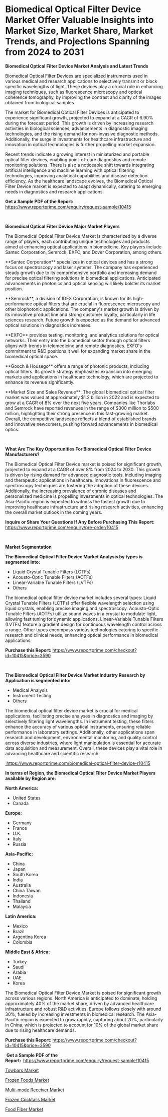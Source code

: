 <p><h1>Biomedical Optical Filter Device Market Offer Valuable Insights into Market Size, Market Share, Market Trends, and Projections Spanning from 2024 to 2031</h1></p><p><strong>Biomedical Optical Filter Device Market Analysis and Latest Trends</strong></p>
<p><p>Biomedical Optical Filter Devices are specialized instruments used in various medical and research applications to selectively transmit or block specific wavelengths of light. These devices play a crucial role in enhancing imaging techniques, such as fluorescence microscopy and optical coherence tomography, by improving the contrast and clarity of the images obtained from biological samples. </p><p>The market for Biomedical Optical Filter Devices is anticipated to experience significant growth, projected to expand at a CAGR of 6.90% during the forecast period. This growth is driven by increasing research activities in biological sciences, advancements in diagnostic imaging technologies, and the rising demand for non-invasive diagnostic methods. Additionally, the surge in investments for healthcare infrastructure and innovation in optical technologies is further propelling market expansion. </p><p>Recent trends indicate a growing interest in miniaturized and portable optical filter devices, enabling point-of-care diagnostics and remote monitoring solutions. There is also a noticeable shift towards integrating artificial intelligence and machine learning with optical filtering technologies, improving analytical capabilities and disease detection efficiency. As the healthcare landscape evolves, the Biomedical Optical Filter Device market is expected to adapt dynamically, catering to emerging needs in diagnostics and research applications.</p></p>
<p><strong>Get a Sample PDF of the Report:&nbsp;</strong> <a href="https://www.reportprime.com/enquiry/request-sample/10415?utm_campaign=1436&utm_medium=2&utm_source=Github&utm_content=ia&utm_term=18102024&utm_id=biomedical-optical-filter-device">https://www.reportprime.com/enquiry/request-sample/10415</a></p>
<p>&nbsp;</p>
<p><strong>Biomedical Optical Filter Device Major Market Players</strong></p>
<p><p>The Biomedical Optical Filter Device Market is characterized by a diverse range of players, each contributing unique technologies and products aimed at enhancing optical applications in biomedicine. Key players include Santec Corporation, Semrock, EXFO, and Dover Corporation, among others.</p><p>**Santec Corporation** specializes in optical devices and has a strong focus on spectroscopy and laser systems. The company has experienced steady growth due to its comprehensive portfolio and increasing demand for precise optical filtering solutions in biomedical applications. Anticipated advancements in photonics and optical sensing will likely bolster its market position.</p><p>**Semrock**, a division of IDEX Corporation, is known for its high-performance optical filters that are crucial in fluorescence microscopy and other biophotonic applications. The company's market growth is driven by its innovative product line and strong customer loyalty, particularly in life sciences research. Future growth is expected as the demand for advanced optical solutions in diagnostics increases.</p><p>**EXFO** provides testing, monitoring, and analytics solutions for optical networks. Their entry into the biomedical sector through optical filters aligns with trends in telemedicine and remote diagnostics. EXFO's commitment to R&D positions it well for expanding market share in the biomedical optical space.</p><p>**Gooch & Housego** offers a range of photonic products, including optical filters. Its growth strategy emphasizes expansion into emerging markets and applications in healthcare technology, which are projected to enhance its revenue significantly.</p><p>**Market Size and Sales Revenue**: The global biomedical optical filter market was valued at approximately $1.2 billion in 2022 and is expected to grow at a CAGR of 8% over the next five years. Companies like Thorlabs and Semrock have reported revenues in the range of $300 million to $500 million, highlighting their strong presence in this fast-growing market. Overall, the competitive landscape reflects a blend of established brands and innovative newcomers, pushing forward advancements in biomedical optics.</p></p>
<p>&nbsp;</p>
<p><strong>What Are The Key Opportunities For Biomedical Optical Filter Device Manufacturers?</strong></p>
<p><p>The Biomedical Optical Filter Device market is poised for significant growth, projected to expand at a CAGR of over 8% from 2024 to 2030. This growth is driven by rising demand for advanced diagnostic tools, including imaging and therapeutic applications in healthcare. Innovations in fluorescence and spectroscopy techniques are fostering the adoption of these devices. Additionally, the increasing prevalence of chronic diseases and personalized medicine is propelling investments in optical technologies. The Asia-Pacific region is expected to witness the fastest growth due to improving healthcare infrastructure and rising research activities, enhancing the overall market outlook in the coming years.</p></p>
<p><strong>Inquire or Share Your Questions If Any Before Purchasing This Report:</strong> <a href="https://www.reportprime.com/enquiry/pre-order/10415?utm_campaign=1436&utm_medium=2&utm_source=Github&utm_content=ia&utm_term=18102024&utm_id=biomedical-optical-filter-device">https://www.reportprime.com/enquiry/pre-order/10415</a></p>
<p>&nbsp;</p>
<p><strong>Market Segmentation</strong></p>
<p><strong>The Biomedical Optical Filter Device Market Analysis by types is segmented into:</strong></p>
<p><ul><li>Liquid Crystal Tunable Filters (LCTFs)</li><li>Acousto-Optic Tunable Filters (AOTFs)</li><li>Linear-Variable Tunable Filters (LVTFs)</li><li>Others</li></ul></p>
<p><p>The biomedical optical filter device market includes several types: Liquid Crystal Tunable Filters (LCTFs) offer flexible wavelength selection using liquid crystals, enabling precise imaging and spectroscopy. Acousto-Optic Tunable Filters (AOTFs) utilize sound waves in a crystal to modulate light, allowing fast tuning for dynamic applications. Linear-Variable Tunable Filters (LVTFs) feature a gradient design for continuous wavelength control across a range. Other types encompass various technologies catering to specific research and clinical needs, enhancing optical performance in biomedical applications.</p></p>
<p><strong>Purchase this Report:&nbsp;</strong><a href="https://www.reportprime.com/checkout?id=10415&price=3590&utm_campaign=1436&utm_medium=2&utm_source=Github&utm_content=ia&utm_term=18102024&utm_id=biomedical-optical-filter-device">https://www.reportprime.com/checkout?id=10415&price=3590</a></p>
<p>&nbsp;</p>
<p><strong>The Biomedical Optical Filter Device Market Industry Research by Application is segmented into:</strong></p>
<p><ul><li>Medical Analysis</li><li>Instrument Testing</li><li>Others</li></ul></p>
<p><p>The biomedical optical filter device market is crucial for medical applications, facilitating precise analyses in diagnostics and imaging by selectively filtering light wavelengths. In instrument testing, these filters enhance the accuracy of various optical instruments, ensuring reliable performance in laboratory settings. Additionally, other applications span research and development, environmental monitoring, and quality control across diverse industries, where light manipulation is essential for accurate data acquisition and measurement. Overall, these devices play a vital role in advancing healthcare and scientific research.</p></p>
<p><a href="https://www.reportprime.com/biomedical-optical-filter-device-r10415?utm_campaign=1436&utm_medium=2&utm_source=Github&utm_content=ia&utm_term=18102024&utm_id=biomedical-optical-filter-device">&nbsp;https://www.reportprime.com/biomedical-optical-filter-device-r10415</a></p>
<p><strong>In terms of Region, the Biomedical Optical Filter Device Market Players available by Region are:</strong></p>
<p>
    <p> <strong> North America: </strong>
        <ul>
            <li>United States</li>
            <li>Canada</li>
        </ul>
        </p> 
    <p> <strong> Europe: </strong>
        <ul>
            <li>Germany</li>
            <li>France</li>
            <li>U.K.</li>
            <li>Italy</li>
            <li>Russia</li>
        </ul>
        </p> 
    <p> <strong> Asia-Pacific: </strong>
        <ul>
            <li>China</li>
            <li>Japan</li>
            <li>South Korea</li>
            <li>India</li>
            <li>Australia</li>
            <li>China Taiwan</li>
            <li>Indonesia</li>
            <li>Thailand</li>
            <li>Malaysia</li>
        </ul>
        </p> 
    <p> <strong> Latin America: </strong>
        <ul>
            <li>Mexico</li>
            <li>Brazil</li>
            <li>Argentina Korea</li>
            <li>Colombia</li>
        </ul>
        </p> 
    <p> <strong> Middle East & Africa: </strong>
        <ul>
            <li>Turkey</li>
            <li>Saudi</li>
            <li>Arabia</li>
            <li>UAE</li>
            <li>Korea</li>
        </ul>
    </p>
    </p>
<p><p>The Biomedical Optical Filter Device Market is poised for significant growth across various regions. North America is anticipated to dominate, holding approximately 40% of the market share, driven by advanced healthcare infrastructure and robust R&D activities. Europe follows closely with around 30%, fueled by increasing investments in biomedical research. The Asia-Pacific region is expected to grow rapidly, capturing about 20%, particularly in China, which is projected to account for 10% of the global market share due to rising healthcare demands.</p></p>
<p><strong>Purchase this Report: </strong><a href="https://www.reportprime.com/checkout?id=10415&price=3590&utm_campaign=1436&utm_medium=2&utm_source=Github&utm_content=ia&utm_term=18102024&utm_id=biomedical-optical-filter-device">https://www.reportprime.com/checkout?id=10415&price=3590</a></p>
<p>&nbsp;<strong>Get a Sample PDF of the Report:&nbsp;&nbsp;</strong><a href="https://www.reportprime.com/enquiry/request-sample/10415?utm_campaign=1436&utm_medium=2&utm_source=Github&utm_content=ia&utm_term=18102024&utm_id=biomedical-optical-filter-device">https://www.reportprime.com/enquiry/request-sample/10415</a></p>
<p><strong></strong></p>
<p><p><a href="https://issuu.com/reportprime-2/docs/towbars-market-size-2030.pptx_0e79d47f854414?utm_campaign=1436&utm_medium=2&utm_source=Github&utm_content=ia&utm_term=18102024&utm_id=biomedical-optical-filter-device">Towbars Market</a></p><p><a href="https://www.linkedin.com/pulse/decoding-frozen-foods-market-signals-growth-algorithms-tuape?utm_campaign=1436&utm_medium=2&utm_source=Github&utm_content=ia&utm_term=18102024&utm_id=biomedical-optical-filter-device">Frozen Foods Market</a></p><p><a href="https://issuu.com/reportprime-2/docs/multi-mode-receiver-market-size-203_e152b7c2ac0f8c?utm_campaign=1436&utm_medium=2&utm_source=Github&utm_content=ia&utm_term=18102024&utm_id=biomedical-optical-filter-device">Multi-mode Receiver Market</a></p><p><a href="https://www.linkedin.com/pulse/frozen-cocktails-industry-insights-report-analyzing-vefee?utm_campaign=1436&utm_medium=2&utm_source=Github&utm_content=ia&utm_term=18102024&utm_id=biomedical-optical-filter-device">Frozen Cocktails Market</a></p><p><a href="https://www.linkedin.com/pulse/food-fiber-market-global-regional-analysis-focus-region-country-level-isi3e?utm_campaign=1436&utm_medium=2&utm_source=Github&utm_content=ia&utm_term=18102024&utm_id=biomedical-optical-filter-device">Food Fiber Market</a></p></p>